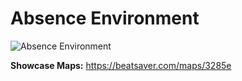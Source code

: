 # Absence Environment
![Absence Environment](Absence.png)

**Showcase Maps:**
https://beatsaver.com/maps/3285e